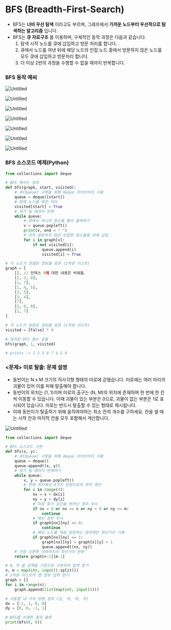 # BFS (Breadth-First-Search)

- BFS는 **너비 우선 탐색** 이라고도 부르며, 그래프에서 **가까운 노드부터 우선적으로 탐색하는 알고리즘** 입니다.
- BFS는 **큐 자료구조** 를 이용하며, 구체적인 동작 과정은 다음과 같습니다.
    1. 탐색 시작 노드를 큐에 삽입하고 방문 처리를 합니다.
    2. 큐에서 노드를 꺼낸 뒤에 해당 노드의 인접 노드 중에서 방문하지 않은 노드를 모두 큐에 삽입하고 방문처리 합니다.
    3. 더 이상 2번의 과정을 수행할 수 없을 때까지 반복합니다.

### BFS 동작 예씨

![Untitled](https://s3-us-west-2.amazonaws.com/secure.notion-static.com/ae33cf5d-2458-4349-a706-e59d52160ed0/Untitled.png)

![Untitled](https://s3-us-west-2.amazonaws.com/secure.notion-static.com/ed928caa-5c80-4762-876b-3c87f0e207e7/Untitled.png)

![Untitled](https://s3-us-west-2.amazonaws.com/secure.notion-static.com/767eae39-21c3-4358-8b15-65b3607d3be1/Untitled.png)

![Untitled](https://s3-us-west-2.amazonaws.com/secure.notion-static.com/d4826783-237a-44ab-8e1c-e63df03deb5a/Untitled.png)

![Untitled](https://s3-us-west-2.amazonaws.com/secure.notion-static.com/d9488c05-70a4-4ffb-a81c-de521d37b781/Untitled.png)

![Untitled](https://s3-us-west-2.amazonaws.com/secure.notion-static.com/d85207ab-649c-4f16-ad99-aabd636dbc5a/Untitled.png)

![Untitled](https://s3-us-west-2.amazonaws.com/secure.notion-static.com/3234ca9a-3ed2-47b5-a93a-c91ae8285853/Untitled.png)

### BFS 소스코드 예제(Python)

```python
from collections import deque

# BFS 메서드 정의
def bfs(graph, start, visited):
	# 큐(Queue) 구현을 위해 deque 라이브러리 사용
	queue = deque([start])
	# 현재 노드를 방문 처리
	visited[start] = True
	# 큐가 빌 때까지 반복
	while queue:
		# 큐에서 하나의 원소를 뽑아 출력하기
		v = queue.popleft()
		print(v, end = " ")
		# 아직 방문하지 않은 인접한 원소들을 큐에 삽입
		for i in graph[v]:
			if not visited[i]:
				queue.append(i)
				visited[i] = True

# 각 노드가 연결된 정보를 표현 (2차원 리스트)
graph = [
	[], // 인덱스 0에 대한 내용은 비워둠.
	[2, 3, 8],
	[1, 7],
	[1, 4, 5],
	[3, 5],
	[3, 4],
	[7],
	[2, 6, 8],
	[1, 7]
]

# 각 노드가 방문된 정보를 표현 (1차원 리스트)
visited = [False] * 9

# 정의된 DFS 함수 호출
bfs(graph, 1, visited)

# prints -> 1 2 3 8 7 4 5 6
```

### <문제> 미로 탈출: 문제 설명

- 동빈이는 N x M 크기의 직사각형 형태의 미로에 갇혔습니다. 미로에는 여러 마리의 괴물이 있어 이를 피해 탈출해야 합니다.
- 동빈이의 위치는 (1, 1)이며 미로의 출구는 (N, M)의 위치에 존재하며 한 번에 한 칸씩 이동할 수 있습니다. 이때 괴물이 있는 부분은 0으로, 괴물이 없는 부분은 1로 표시되어 있습니다. 미로는 반드시 탈출할 수 있는 형태로 제시됩니다.
- 이때 동빈이가 탈출하기 위해 움직여야하는 최소 칸의 개수를 구하세요. 칸을 셀 때는 시작 칸과 마지막 칸을 모두 포함해서 계산합니다.

![Untitled](https://s3-us-west-2.amazonaws.com/secure.notion-static.com/02dba8cc-eb08-4dfa-a6be-dec2aa223167/Untitled.png)

```python
from collections import deque

# BFS 소스코드 구현
def bfs(x, y):
    # 큐(Queue) 구현을 위해 deque 라이브러리 사용
    queue = deque()
    queue.append((x, y))
    # 큐가 빌 때까지 반복하기
    while queue:
        x, y = queue.popleft()
        # 현재 위치에서 4가지 방향으로의 위치 확인
        for i in range(4):
            nx = x + dx[i]
            ny = y + dy[i]
            # 미로 찾기 공간을 벗어난 경우 무시
            if nx < 0 or nx >= n or ny < 0 or ny >= m:
                continue
            # 벽인 경우 무시
            if graph[nx][ny] == 0:
                continue
            # 해당 노드를 처음 방문하는 경우에만 최단거리 기록
            if graph[nx][ny] == 1:
                graph[nx][ny] = graph[x][y] + 1
                queue.append((nx, ny))
    # 가장 오른쪽 아래까지의 최단거리 반환
    return graph[n-1][m-1]

# N, M 을 공백을 기준으로 구분하여 입력 받기
n, m = map(int, input().split())
# 2차원 리스트의 맵 정보 입력 받기
graph = []
for i in range(n):
    graph.append(list(map(int, input())))

# 이동할 네 가지 방향 정의 (상, 하, 좌, 우)
dx = [-1, 1, 0, 0]
dy = [0, 0, -1, 1]

# BFS를 수행한 결과 출력
print(bfs(0, 0))
```
